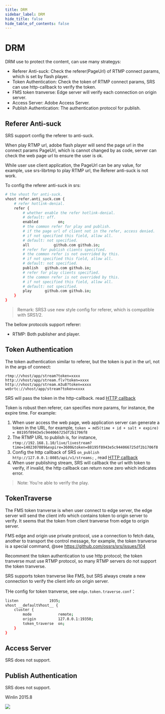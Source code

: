 ```yaml
---
title: DRM
sidebar_label: DRM
hide_title: false
hide_table_of_contents: false
---
```


# DRM

DRM use to protect the content, can use many strategys:
* Referer Anti-suck: Check the referer(PageUrl) of RTMP connect params, which is set by flash player.
* Token Authentication: Check the token of RTMP connect params, SRS can use http-callback to verify the token.
* FMS token tranverse: Edge server will verify each connection on origin server.
* Access Server: Adobe Access Server.
* Publish Authentication: The authentication protocol for publish.

<a name='refer-authentication'></a>
<a name='refer-autisuck'></a>

## Referer Anti-suck

SRS support config the referer to anti-suck.

When play RTMP url, adobe flash player will send the page url in the connect params PageUrl,
which is cannot changed by as code, server can check the web page url to ensure the user is ok.

While user use client application, the PageUrl can be any value, for example,
use srs-librtmp to play RTMP url, the Referer anti-suck is not work.

To config the referer anti-suck in srs:

```bash
# the vhost for anti-suck.
vhost refer.anti_suck.com {
    # refer hotlink-denial.
    refer {
        # whether enable the refer hotlink-denial.
        # default: off.
        enabled         on;
        # the common refer for play and publish.
        # if the page url of client not in the refer, access denied.
        # if not specified this field, allow all.
        # default: not specified.
        all           github.com github.io;
        # refer for publish clients specified.
        # the common refer is not overrided by this.
        # if not specified this field, allow all.
        # default: not specified.
        publish   github.com github.io;
        # refer for play clients specified.
        # the common refer is not overrided by this.
        # if not specified this field, allow all.
        # default: not specified.
        play      github.com github.io;
    }
}
```

> Remark: SRS3 use new style config for referer, which is compatible with SRS1/2.

The bellow protocols support referer:

* RTMP: Both publisher and player.

## Token Authentication

The token authentication similar to referer, but the token is put in the url, not in the args of connect:

```
rtmp://vhost/app/stream?token=xxxx
http://vhost/app/stream.flv?token=xxxx
http://vhost/app/stream.m3u8?token=xxxx
webrtc://vhost/app/stream?token=xxxx
```

SRS will pass the token in the http-callback. read [HTTP callback](./http-callback.md)

Token is robust then referer, can specifies more params, for instance, the expire time. For example:

1. When user access the web page, web application server can generate a token in the URL, for example, `token = md5(time + id + salt + expire) = 88195f8943e5c944066725df2b1706f8`
1. The RTMP URL to publish is, for instance, `rtmp://192.168.1.10/live/livestream?time=1402307089&expire=3600&token=88195f8943e5c944066725df2b1706f8`
1. Config the http callback of SRS `on_publish http://127.0.0.1:8085/api/v1/streams;` , read [HTTP callback](./http-callback.md#config-srs)
1. When user publishing stream, SRS will callback the url with token to verify, if invalid, the http callback can return none zero which indicates error.

> Note: You're able to verify the play.

## TokenTraverse

The FMS token tranverse is when user connect to edge server, 
the edge server will send the client info which contains token
to origin server to verify. It seems that the token from client
tranverse from edge to origin server.

FMS edge and origin use private protocol, use a connection to fetch data, 
another to transport the control message, for example, the token tranverse
is a special command, @see https://github.com/ossrs/srs/issues/104

Recomment the token authentication to use http protocol;
the token tranverse must use RTMP protocol, so many RTMP servers do not 
support the token tranverse.

SRS supports token tranverse like FMS, but SRS always create a new connection
to verify the client info on origin server.

THe config for token tranverse, see `edge.token.traverse.conf`：

```bash
listen              1935;
vhost __defaultVhost__ {
    cluster {
        mode            remote;
        origin          127.0.0.1:19350;
        token_traverse  on;
    }
}
```

## Access Server

SRS does not support.

## Publish Authentication

SRS does not support.

Winlin 2015.8

![](https://ossrs.net/gif/v1/sls.gif?site=ossrs.io&path=/lts/doc/en/v5/drm)


